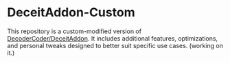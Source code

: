 # DeceitAddon-Custom

This repository is a custom-modified version of [DecoderCoder/DeceitAddon](https://github.com/DecoderCoder/DeceitAddon). It includes additional features, optimizations, and personal tweaks designed to better suit specific use cases. (working on it.)

